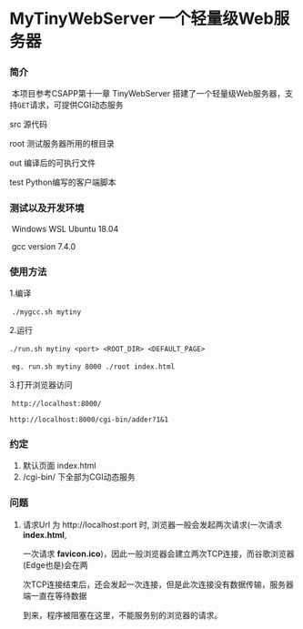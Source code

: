 # MyTinyWebServer 一个轻量级Web服务器

### 简介

​	本项目参考CSAPP第十一章 TinyWebServer 搭建了一个轻量级Web服务器，支持`GET`请求，可提供CGI动态服务  

src 源代码  

root 测试服务器所用的根目录

out 编译后的可执行文件

test Python编写的客户端脚本

### 测试以及开发环境

​	Windows WSL Ubuntu 18.04

​	gcc version 7.4.0

### 使用方法

1.编译

​	`./mygcc.sh mytiny`

2.运行

​	`./run.sh mytiny <port> <ROOT_DIR> <DEFAULT_PAGE>`

​	`eg. run.sh mytiny 8000 ./root index.html `

3.打开浏览器访问

​	`http://localhost:8000/`

  `http://localhost:8000/cgi-bin/adder?1&1`

### 约定

1. 默认页面 index.html
2. /cgi-bin/ 下全部为CGI动态服务

### 问题

  1. 请求Url 为 http://localhost:port 时, 浏览器一般会发起两次请求(一次请求**index.html**, 

     一次请求 **favicon.ico**)，因此一般浏览器会建立两次TCP连接，而谷歌浏览器(Edge也是)会在两

     次TCP连接结束后，还会发起一次连接，但是此次连接没有数据传输，服务器端一直在等待数据

     到来，程序被阻塞在这里，不能服务别的浏览器的请求。